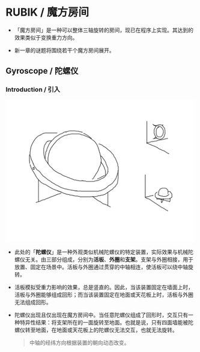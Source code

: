# RUBIK / 魔方房间

- 「魔方房间」是一种可以整体三轴旋转的房间，现已在程序上实现。其达到的效果类似于变换重力方向。

- 新一章的谜题将围绕若干个魔方房间展开。

## Gyroscope / 陀螺仪

### Introduction / 引入

![Gyroscope](../illusts/gyroscope.jpg)

- 此处的「**陀螺仪**」是一种外观类似机械陀螺仪的特定装置，实际效果与机械陀螺仪无关。由三部分组成，分别为**活板**、**外圈**和**支架**。支架与外圈相接，用于放置、固定在场景中。活板与外圈通过贯穿的中轴相连，使活板可以绕中轴旋转。

- 活板模拟受重力影响的效果，总是竖直的。因此，当该装置固定在墙面上时，活板与外圈能够组成回形；而当该装置固定在地面或天花板上时，活板与外圈无法组成回形。

- 陀螺仪出现且仅出现在魔方房间中。当任意陀螺仪组成了回形时，交互只有一种特异性结果：将支架所在的一面旋转至地面。也就是说，只有四面墙能被陀螺仪转至地面，在地面或天花板上的陀螺仪无法交互，也就无法旋转。

  > 中轴的经纬方向根据装置的朝向动态改变。
